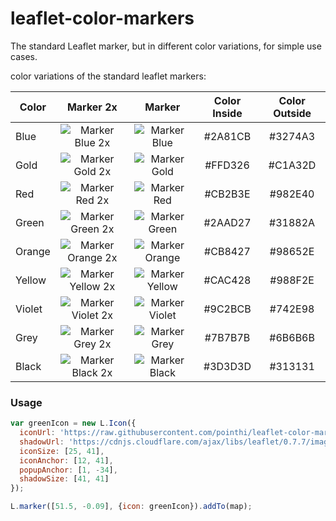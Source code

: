 leaflet-color-markers
=====================

The standard Leaflet marker, but in different color variations, for simple use cases.

color variations of the standard leaflet markers:

| Color | Marker 2x  | Marker  | Color Inside | Color Outside |
| ------------- |:-------------:|:-----:|:-----:|:-----:|
| Blue | ![Marker Blue 2x](https://raw.githubusercontent.com/pointhi/leaflet-color-markers/master/img/marker-icon-2x-blue.png) | ![Marker Blue](https://raw.githubusercontent.com/pointhi/leaflet-color-markers/master/img/marker-icon-blue.png) | #2A81CB | #3274A3 |
| Gold | ![Marker Gold 2x](https://raw.githubusercontent.com/pointhi/leaflet-color-markers/master/img/marker-icon-2x-gold.png) | ![Marker Gold](https://raw.githubusercontent.com/pointhi/leaflet-color-markers/master/img/marker-icon-gold.png) | #FFD326 | #C1A32D |
| Red | ![Marker Red 2x](https://raw.githubusercontent.com/pointhi/leaflet-color-markers/master/img/marker-icon-2x-red.png) | ![Marker Red](https://raw.githubusercontent.com/pointhi/leaflet-color-markers/master/img/marker-icon-red.png) | #CB2B3E | #982E40 |
| Green | ![Marker Green 2x](https://raw.githubusercontent.com/pointhi/leaflet-color-markers/master/img/marker-icon-2x-green.png) | ![Marker Green](https://raw.githubusercontent.com/pointhi/leaflet-color-markers/master/img/marker-icon-green.png) | #2AAD27 | #31882A |
| Orange | ![Marker Orange 2x](https://raw.githubusercontent.com/pointhi/leaflet-color-markers/master/img/marker-icon-2x-orange.png) | ![Marker Orange](https://raw.githubusercontent.com/pointhi/leaflet-color-markers/master/img/marker-icon-orange.png) | #CB8427 | #98652E |
| Yellow | ![Marker Yellow 2x](https://raw.githubusercontent.com/pointhi/leaflet-color-markers/master/img/marker-icon-2x-yellow.png) | ![Marker Yellow](https://raw.githubusercontent.com/pointhi/leaflet-color-markers/master/img/marker-icon-yellow.png) | #CAC428 | #988F2E |
| Violet | ![Marker Violet 2x](https://raw.githubusercontent.com/pointhi/leaflet-color-markers/master/img/marker-icon-2x-violet.png) | ![Marker Violet](https://raw.githubusercontent.com/pointhi/leaflet-color-markers/master/img/marker-icon-violet.png) | #9C2BCB | #742E98 |
| Grey | ![Marker Grey 2x](https://raw.githubusercontent.com/pointhi/leaflet-color-markers/master/img/marker-icon-2x-grey.png) | ![Marker Grey](https://raw.githubusercontent.com/pointhi/leaflet-color-markers/master/img/marker-icon-grey.png) | #7B7B7B | #6B6B6B |
| Black | ![Marker Black 2x](https://raw.githubusercontent.com/pointhi/leaflet-color-markers/master/img/marker-icon-2x-black.png) | ![Marker Black](https://raw.githubusercontent.com/pointhi/leaflet-color-markers/master/img/marker-icon-black.png) | #3D3D3D | #313131 |

### Usage
```javascript
var greenIcon = new L.Icon({
  iconUrl: 'https://raw.githubusercontent.com/pointhi/leaflet-color-markers/master/img/marker-icon-2x-green.png',
  shadowUrl: 'https://cdnjs.cloudflare.com/ajax/libs/leaflet/0.7.7/images/marker-shadow.png',
  iconSize: [25, 41],
  iconAnchor: [12, 41],
  popupAnchor: [1, -34],
  shadowSize: [41, 41]
});

L.marker([51.5, -0.09], {icon: greenIcon}).addTo(map);
```
